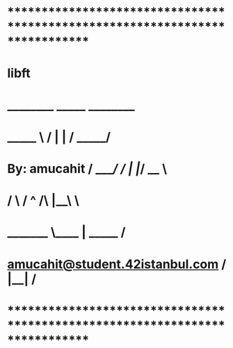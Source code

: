 # **************************************************************************** #
#    libft                                                                     #
#                                                                              #
#                                                                              #
#                                               ________     _____    ________ #
#                                               \_____  \   /  |  |  /  _____/ #
#    By: amucahit                                /  ____/  /   |  |_/   __  \  #
#                                               /       \ /    ^   /\  |__\  \ #
#                                               \_______ \\____   |  \_____  / #
#    <amucahit@student.42istanbul.com>                  \/     |__|        \/  #
#                                                                              #
# **************************************************************************** #
